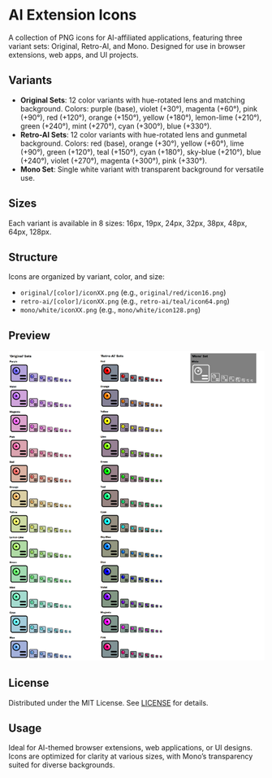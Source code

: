 # AI Extension Icons

A collection of PNG icons for AI-affiliated applications, featuring three variant sets: Original, Retro-AI, and Mono. Designed for use in browser extensions, web apps, and UI projects.

## Variants

- **Original Sets**: 12 color variants with hue-rotated lens and matching background. Colors: purple (base), violet (+30°), magenta (+60°), pink (+90°), red (+120°), orange (+150°), yellow (+180°), lemon-lime (+210°), green (+240°), mint (+270°), cyan (+300°), blue (+330°).
- **Retro-AI Sets**: 12 color variants with hue-rotated lens and gunmetal background. Colors: red (base), orange (+30°), yellow (+60°), lime (+90°), green (+120°), teal (+150°), cyan (+180°), sky-blue (+210°), blue (+240°), violet (+270°), magenta (+300°), pink (+330°).
- **Mono Set**: Single white variant with transparent background for versatile use.

## Sizes

Each variant is available in 8 sizes: 16px, 19px, 24px, 32px, 38px, 48px, 64px, 128px.

## Structure

Icons are organized by variant, color, and size:
- `original/[color]/iconXX.png` (e.g., `original/red/icon16.png`)
- `retro-ai/[color]/iconXX.png` (e.g., `retro-ai/teal/icon64.png`)
- `mono/white/iconXX.png` (e.g., `mono/white/icon128.png`)

## Preview

![AI Icon Sets Preview](preview.png)

## License

Distributed under the MIT License. See [LICENSE](LICENSE) for details.

## Usage

Ideal for AI-themed browser extensions, web applications, or UI designs. Icons are optimized for clarity at various sizes, with Mono’s transparency suited for diverse backgrounds.
